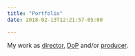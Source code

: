 ```yaml
---
title: "Portfolio"
date: 2018-02-13T12:21:57-05:00

---
```


My work as [director](/tags/director/), [DoP](/tags/DoP/) and/or [producer](/tags/producer/). 
